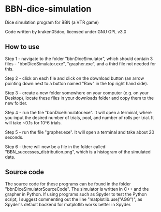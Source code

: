 # BBN-dice-simulation
Dice simulation program for BBN (a VTR game)

Code written by kraken05doo, licensed under GNU GPL v3.0

## How to use
Step 1 - navigate to the folder "bbnDiceSimulator", which should contain 3 files - "bbnDiceSimulator.exe", "grapher.exe", and a third file not needed for this.

Step 2 - click on each file and click on the download button (an arrow pointing down next to a button named "Raw" in the top right hand side).

Step 3 - create a new folder somewhere on your computer (e.g. on your Desktop), locate these files in your downloads folder and copy them to the new folder.

Step 4 - run the file "bbnDiceSimulator.exe". It will open a terminal, where you input the desired number of trials, pool, and number of rolls per trial. It will take ~0.1s for 10^6 trials.

Step 5 - run the file "grapher.exe". It will open a terminal and take about 20 seconds.

Step 6 - there will now be a file in the folder called "BBN_successes_distribution.png", which is a histogram of the simulated data.

## Source code
The source code for these programs can be found in the folder "bbnDiceSimulatorSourceCode". The simulator is written in C++ and the grapher in Python. If using programs such as Spyder to test the Python script, I suggest commenting out the line "matplotlib.use("AGG")", as Spyder's default backend for matplotlib works better in Spyder.
